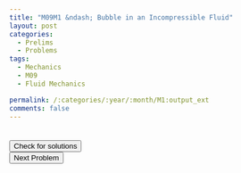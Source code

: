 ```yaml
---
title: "M09M1 &ndash; Bubble in an Incompressible Fluid"
layout: post
categories:
  - Prelims
  - Problems
tags:
  - Mechanics
  - M09
  - Fluid Mechanics

permalink: /:categories/:year/:month/M1:output_ext
comments: false
---
```

<object data="2009M1M.pdf" type="application/pdf" width="100%" height="500"></object>

<div class='navbar'>
	<div float='left'><button onclick="window.location='T3.html'" style='visibility: hidden;'>Previous Problem</button></div>
	<div float='center'><button onclick="window.location='https://princetonprelim.com/prelim/23/'">Check for solutions</button></div>
	<div float='right'><button onclick="window.location='M2.html'" > Next Problem</button></div>
</div>
